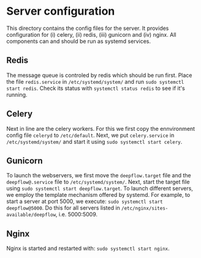 # Server configuration

This directory contains the config files for the server. It provides configuration for (i)
celery, (ii) redis, (iii) gunicorn and (iv) nginx. All components can and should be run as
systemd services.

## Redis

The message queue is controled by redis which should be run first. Place the file
`redis.service` in `/etc/systemd/system/` and run `sudo systemctl start redis`. Check its
status with `systemctl status redis` to see if it's running.

## Celery

Next in line are the celery workers. For this we first copy the ennvironment config file
`celeryd` to `/etc/default`. Next, we put `celery.service` in `/etc/systemd/system/` and
start it using `sudo systemctl start celery`.

## Gunicorn

To launch the webservers, we first move the `deepflow.target` file and the
`deepflow@.service` file to `/etc/systemd/system/`. Next, start the target file using
`sudo systemctl start deepflow.target`. To launch different servers, we employ the
template mechanism offered by systemd. For example, to start a server at port 5000, we
execute: `sudo systemctl start deepflow@5000`. Do this for all servers listed in
`/etc/nginx/sites-available/deepflow`, i.e. 5000:5009.

## Nginx

Nginx is started and restarted with: `sudo systemctl start nginx`. 
